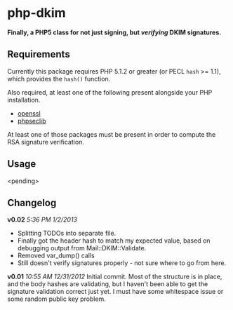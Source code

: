 php-dkim
========

**Finally, a PHP5 class for not just signing, but _verifying_ DKIM signatures.**

Requirements
------------
Currently this package requires PHP 5.1.2 or greater (or PECL `hash` >= 1.1), which provides the `hash()` function.

Also required, at least one of the following present alongside your PHP installation.

* [openssl](http://us1.php.net/manual/en/openssl.installation.php)
* [phpseclib](http://phpseclib.sourceforge.net/)

At least one of those packages must be present in order to compute the RSA signature verification.

Usage
-----
&lt;pending&gt;


Changelog
---------

**v0.02**
_5:36 PM 1/2/2013_

* Splitting TODOs into separate file.
* Finally got the header hash to match my expected value, based on debugging output from Mail::DKIM::Validate.
* Removed var_dump() calls
* Still doesn't verify signatures properly - not sure where to go from here.

**v0.01**
_10:55 AM 12/31/2012_
Initial commit. Most of the structure is in place, and the body hashes are validating, but I haven't been able to get the signature validation correct just yet. I must have some whitespace issue or some random public key problem.
